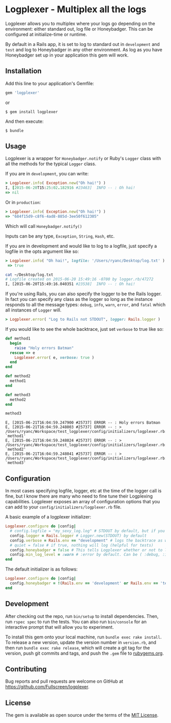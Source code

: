 # Logplexer - Multiplex all the logs

Logplexer allows you to multiplex where your logs go depending on the environment: either standard out, log file or Honeybadger. This can be configured at initialize-time or runtime.

By default in a Rails app, it is set to log to standard out in `development` and `test` and log to Honeybadger in any other environment. As log as you have Honeybadger set up in your application this gem will work.

## Installation

Add this line to your application's Gemfile:

```ruby
gem 'logplexer'
```

or


    $ gem install logplexer

And then execute:

    $ bundle

## Usage

Logplexer is a wrapper for `Honeybadger.notify` or Ruby's `Logger` class with all the methods for the typical `Logger` class.

If you are in `development`, you can write:

```ruby
> Logplexer.info( Exception.new("Oh hai!") )
I, [2015-06-20T15:25:02.182916 #23463]  INFO -- : Oh hai!
=> nil
```

Or in `production`:

```ruby
> Logplexer.info( Exception.new("Oh hai!") )
=> "684f15d9-c8f6-4ad8-885d-3ee50f612305"
```

Which will call `Honeybadger.notify()`

Inputs can be any type, `Exception`, `String`, `Hash`, etc.

If you are in development and would like to log to a logfile, just specify a logfile in the opts argument like so:

```ruby
> Logplexer.info( "Oh hai!", logfile: '/Users/ryanc/Desktop/log.txt' )
 => true
```

```bash
cat ~/Desktop/log.txt
# Logfile created on 2015-06-20 15:49:16 -0700 by logger.rb/47272
I, [2015-06-20T15:49:16.040351 #23538]  INFO -- : Oh hai!
```

If you're using Rails, you can also specify the logger to be the Rails logger. In fact you can specify any class as the logger
so long as the instance responds to all the message types: `debug`, `info`, `warn`, `error`, and `fatal` which all instances of
`Logger` will.

```ruby
> Logplexer.error( "Log to Rails not STDOUT", logger: Rails.logger )
```

If you would like to see the whole backtrace, just set `verbose` to true like so:

```ruby
def method1
  begin
    raise "Holy errors Batman"
  rescue => e
    Logplexer.error( e, verbose: true )
  end
end

def method2
  method1
end

def method3
  method2
end

method3
```

```
E, [2015-06-21T16:04:59.247900 #25737] ERROR -- : Holy errors Batman
E, [2015-06-21T16:04:59.248003 #25737] ERROR -- : > /Users/ryanc/Workspace/test_logplexer/config/initializers/logplexer.rb:6:in `method1'
E, [2015-06-21T16:04:59.248024 #25737] ERROR -- : > /Users/ryanc/Workspace/test_logplexer/config/initializers/logplexer.rb:13:in `method2'
E, [2015-06-21T16:04:59.248041 #25737] ERROR -- : > /Users/ryanc/Workspace/test_logplexer/config/initializers/logplexer.rb:17:in `method3'
```

## Configuration

In most cases specifying logfile, logger, etc at the time of the logger call is fine, but I know there are many who need to fine tune their Logplexing capabilities. Logplexer exposes an array of configuration options that you can add to your `config/initializers/logplexer.rb` file.

A basic example of a logplexer initializer:

```ruby
Logplexer.configure do |config|
  # config.logfile = "my_sexy_log.log" # STDOUT by default, but if you set logger, this will be ignored.
  config.logger = Rails.logger # Logger.new(STDOUT) by default
  config.verbose = Rails.env == "development" # logs the backtrace as well
  # quiet = false # if true, nothing will log (helpful for tests)
  config.honeybadger = false # This tells Logplexer whether or not to log to Honeybadger
  config.min_log_level = :warn # :error by default. Can be ( :debug, :info, :warn, :error, or :fatal )
end
```

The default initializer is as follows:

```ruby
Logplexer.configure do |config|
  config.honeybadger = !(Rails.env == 'development' or Rails.env == 'test')
end
```

## Development

After checking out the repo, run `bin/setup` to install dependencies. Then, run `rspec spec` to run the tests. You can also run `bin/console` for an interactive prompt that will allow you to experiment.

To install this gem onto your local machine, run `bundle exec rake install`. To release a new version, update the version number in `version.rb`, and then run `bundle exec rake release`, which will create a git tag for the version, push git commits and tags, and push the `.gem` file to [rubygems.org](https://rubygems.org).

## Contributing

Bug reports and pull requests are welcome on GitHub at https://github.com/Fullscreen/logplexer.


## License

The gem is available as open source under the terms of the [MIT License](http://opensource.org/licenses/MIT).
